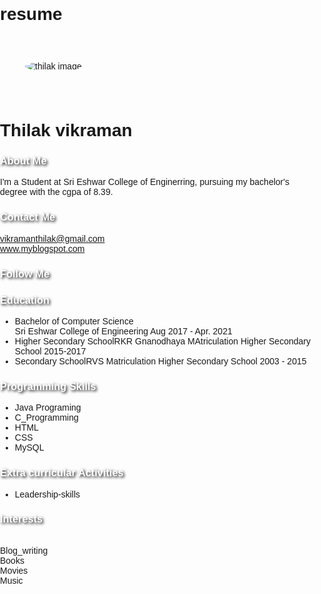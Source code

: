 # resume
<!doctype html>
<html>
<head>
<style>
body {
  -webkit-box-sizing: border-box;
  -moz-box-sizing: border-box;
  box-sizing: border-box;
  margin: 0;
  padding: 0;
  -webkit-transition: 0.5s;
  transition: 0.5s;
  background: $white;
  cursor: default;
  font-family: "Montserrat", sans-serif;
  font-size: 14px;
}

a {
  text-decoration: none;
  color: $white;
  display: block;
  transition-duration: 0.3s;
}
skills-prog.fas fa-code{
  margin-bottom: 8px;
  display: flex;
  align-items: center;
  transition-duration: 0.3s;
}

p.child,p.School-life,p.college,p.blogger
{
space-intend:1px;
word-spacing:2px;
word-break:break-all;
}
img{
border-radius:50%;
padding:40px;
align:centre;
}
h2,h3
{
color: white;
  text-shadow: 2px 2px 4px #000000;
}
</style>

</head>
<body>
<div id="resume">
  <div id="base">
    <div id="profile">
      <div id="photo">
        <img src="pic 1.jpg" alt="thilak image">
        <i class="fas fa-rocket"></i>
      </div>
      <div class="info">
        <h1 class="name">Thilak vikraman</h1>
      </div>
    </div>
    <div class="about">
      <h3>About Me</h3>I'm a Student at Sri Eshwar College of Enginerring, pursuing my bachelor's degree with the cgpa of 8.39. </div>
    <div class="contact">
      <h3>Contact Me</h3>
      <div class="email"><a href="vikramanthilak@gmail.com"><span>vikramanthilak@gmail.com</span></a></div>
      <div class="website"><a href="http://thagohm.blogspot.com"> www.myblogspot.com</a></div>
    </div>
    <div class="follow">
      <h3>Follow Me</h3>
      <div class="box">
        <a href="https://www.instagram.com/thilak_tentative/" target="_blank"><i class="fab fa-instagram "></i></a>
        <a href="https://www.linkedin.com/in/Thilak vikraman/" target="_blank"><i class="fab fa-linkedin"></i></a>
      </div>
    </div>
  </div>
  <div class="func">
    <div class="edu">
      <h3><i class="fa fa-graduation-cap"></i>Education</h3>
      <ul>
        <li><span>Bachelor of Computer Science<br>Sri Eshwar College of Engineering</span> Aug 2017 - Apr. 2021</li>
        <li><span>Higher Secondary School</span>RKR Gnanodhaya MAtriculation Higher Secondary School 2015-2017</li>
        <li><span>Secondary School</span>RVS Matriculation Higher Secondary School 2003 - 2015</li>
      </ul>
    </div>
    <div class="skills-prog">
      <h3><i class="fas fa-code"></i>Programming Skills</h3>
      <ul>
        <li data-percent="95"><span>Java Programing</span>
          <div class="skills-bar">
            <div class="bar"></div>
          </div>
        </li>
        <li data-percent="90"><span>C_Programming</span>
          <div class="skills-bar">
            <div class="bar"></div>
          </div>
        </li>
        <li data-percent="60"><span>HTML</span>
          <div class="skills-bar">
            <div class="bar"></div>
          </div>
        </li>
        <li data-percent="50"><span>CSS</span>
          <div class="skills-bar">
            <div class="bar"></div>
          </div>
        </li>
        <li data-percent="40"><span>MySQL</span>
          <div class="skills-bar">
            <div class="bar"></div>
          </div>
        </li>
      </ul>
    </div>
    <div class="">
      <h3><i class="fas fa-code"></i>Extra curricular Activities</h3>
      <ul>
        <li data-percent="95"><span>Leadership-skills</span>
          <div class="skills-bar">
            <div class="bar"></div>
          </div>
        </li>
      </ul>
   </div>
    <div class="interests">
      <h3><i class="fas fa-star"></i>Interests</h3>
      <div class="interests-items"><br>
        <div class="art"><i class="fas fa-palette"></i><span> Blog_writing</span></div>
        <div class="art"><i class="fas fa-book"></i><span> Books</span></div>
        <div class="movies"><i class="fas fa-film"></i><span> Movies</span></div>
        <div class="music"><i class="fas fa-headphones"></i> <span>Music</span></div>
      </div>
    </div>
  </div>
</div>
</body>
